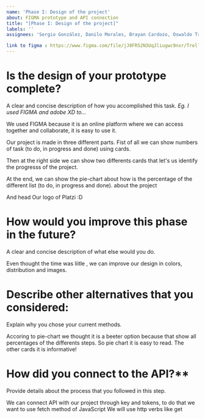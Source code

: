 ```yaml
---
name: 'Phase I: Design of the project'
about: FIGMA prototype and API connection
title: "[Phase I: Design of the project]"
labels: ''
assignees: 'Sergio González, Danilo Morales, Brayan Cardozo, Oswaldo Trejo'

link to figma : https://www.figma.com/file/jJ0FR52N3UqJliugwc9nxr/Trello-Stadistics?node-id=0%3A1
--- 
```


# Is the design of your prototype complete?

A clear and concise description of how you accomplished this task. 
_Eg. I used FIGMA and adobe XD to..._

We used FIGMA because it is an online platform where we can access together and collaborate, it is easy to use it.

Our project is made in three different parts.
Fist of all we can show numbers of task (to do, in progress and done) using cards.

Then at the right side we can show two differents cards that let's us identify the progresss of the project.

At the end, we can show the pie-chart about how is the percentage of the different list (to do, in progress and done). about the project

And head Our logo of Platzi :D

# How would you improve this phase in the future?
A clear and concise description of what else would you do.

Even thought the time was liitle , we can improve our design in colors, distribution and images.

# Describe other alternatives that you considered:
Explain why you chose your current methods.

Accoring to pie-chart we thought it is a beeter option because that show all percentages of the differents steps. So pie chart it is easy to read. The other cards it is informative!

# How did you connect to the API?**
Provide details about the process that you followed in this step.

We can connect API with our project through key and tokens, to do that we want to use fetch method of JavaScript 
We will use http verbs like get 

